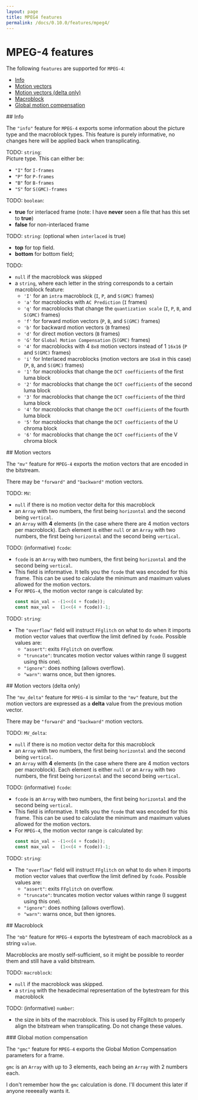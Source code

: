 ```yaml
---
layout: page
title: MPEG4 features
permalink: /docs/0.10.0/features/mpeg4/
---
```


# MPEG-4 features

The following `features` are supported for `MPEG-4`:
* [Info](#mpeg4-info)
* [Motion vectors](#mpeg4-mv)
* [Motion vectors (delta only)](#mpeg4-mv_delta)
* [Macroblock](#mpeg4-mb)
* [Global motion compensation](#mpeg4-gmc)

<!-------------------------------------------------------------------->
<div id="mpeg4-info"></div>
## Info

The `"info"` feature for `MPEG-4` exports some information about the
picture type and the macroblock types. This feature is purely
informative, no changes here will be applied back when transplicating.

<div id="mpeg4_info_desc"></div>
<div id="mpeg4_info_path"></div>

<span id="mpeg4_info_pict_type">TODO</span>: `string`:<br />
Picture type. This can either be:
* `"I"` for `I-frames`
* `"P"` for `P-frames`
* `"B"` for `B-frames`
* `"S"` for `S(GMC)-frames`

<span id="mpeg4_info_interlaced">TODO</span>: `boolean`:<br />
* **true** for interlaced frame
  (note: I have **never** seen a file that has this set to **true**)
* **false** for non-interlaced frame

<span id="mpeg4_info_field">TODO</span>: `string`: (optional when `interlaced` is true)<br />
* **top** for top field.
* **bottom** for bottom field;

<span id="mpeg4_info_mb_type">TODO</span>:
* `null` if the macroblock was skipped
* a `string`, where each letter in the string corresponds to a
  certain macroblock feature:
  * `'I'` for an `intra` macroblock (`I`, `P`, and `S(GMC)` frames)
  * `'a'` for macroblocks with `AC Prediction` (`I` frames)
  * `'q'` for macroblocks that change the `quantization scale` (`I`, `P`, `B`, and `S(GMC)` frames)
  * `'f'` for forward motion vectors (`P`, `B`, and `S(GMC)` frames)
  * `'b'` for backward motion vectors (`B` frames)
  * `'d'` for direct motion vectors (`B` frames)
  * `'G'` for `Global Motion Compensation` (`S(GMC)` frames)
  * `'4'` for macroblocks with 4 `8x8` motion vectors instead of 1 `16x16` (`P` and `S(GMC)` frames)
  * `'i'` for Interlaced macroblocks (motion vectors are `16x8` in this case) (`P`, `B`, and `S(GMC)` frames)
  * `'1'` for macroblocks that change the `DCT coefficients` of the first luma block
  * `'2'` for macroblocks that change the `DCT coefficients` of the second luma block
  * `'3'` for macroblocks that change the `DCT coefficients` of the third luma block
  * `'4'` for macroblocks that change the `DCT coefficients` of the fourth luma block
  * `'5'` for macroblocks that change the `DCT coefficients` of the U chroma block
  * `'6'` for macroblocks that change the `DCT coefficients` of the V chroma block

<!-------------------------------------------------------------------->
<div id="mpeg4-mv"></div>
## Motion vectors

The `"mv"` feature for `MPEG-4` exports the motion vectors that are
encoded in the bitstream.

There may be `"forward"` and `"backward"` motion vectors.

<div id="mpeg4_mv_desc"></div>
<div id="mpeg4_mv_path"></div>

<span id="mpeg4_mv_MV">TODO</span>: `MV`:<br />
* `null` if there is no motion vector delta for this macroblock
* an `Array` with two numbers, the first being `horizontal`
  and the second being `vertical`.
* an `Array` with **4** elements (in the case where there
  are 4 motion vectors per macroblock).
  Each element is either `null` or an `Array` with two numbers,
  the first being `horizontal` and the second being `vertical`.

<span id="mpeg4_mv_fcode">TODO</span>: (informative) `fcode`:<br />
* `fcode` is an `Array` with two numbers, the first being `horizontal`
  and the second being `vertical`.
* This field is informative. It tells you the `fcode` that was encoded
  for this frame. This can be used to calculate the minimum and maximum
  values allowed for the motion vectors.
* For `MPEG-4`, the motion vector range is calculated by:
  ```js
  const min_val = -(1<<(4 + fcode));
  const max_val =  (1<<(4 + fcode))-1;
  ```

<span id="mpeg4_mv_overflow">TODO</span>: `string`:<br />
* The `"overflow"` field will instruct `FFglitch` on what to do when
  it imports motion vector values that overflow the limit defined by
  `fcode`. Possible values are:
  * `"assert"`: exits `FFglitch` on overflow.
  * `"truncate"`: truncates motion vector values within range (I suggest using this one).
  * `"ignore"`: does nothing (allows overflow).
  * `"warn"`: warns once, but then ignores.

<!-------------------------------------------------------------------->
<div id="mpeg4-mv_delta"></div>
## Motion vectors (delta only)

The `"mv_delta"` feature for `MPEG-4` is similar to the `"mv"` feature,
but the motion vectors are expressed as a **delta** value from the
previous motion vector.

There may be `"forward"` and `"backward"` motion vectors.

<div id="mpeg4_mv_delta_desc"></div>
<div id="mpeg4_mv_delta_path"></div>

<span id="mpeg4_mv_delta_MV_delta">TODO</span>: `MV_delta`:<br />
* `null` if there is no motion vector delta for this macroblock
* an `Array` with two numbers, the first being `horizontal`
  and the second being `vertical`.
* an `Array` with **4** elements (in the case where there
  are 4 motion vectors per macroblock).
  Each element is either `null` or an `Array` with two numbers,
  the first being `horizontal` and the second being `vertical`.

<span id="mpeg4_mv_delta_fcode">TODO</span>: (informative) `fcode`:<br />
* `fcode` is an `Array` with two numbers, the first being `horizontal`
  and the second being `vertical`.
* This field is informative. It tells you the `fcode` that was encoded
  for this frame. This can be used to calculate the minimum and maximum
  values allowed for the motion vectors.
* For `MPEG-4`, the motion vector range is calculated by:
  ```js
  const min_val = -(1<<(4 + fcode));
  const max_val =  (1<<(4 + fcode))-1;
  ```

<span id="mpeg4_mv_delta_overflow">TODO</span>: `string`:<br />
* The `"overflow"` field will instruct `FFglitch` on what to do when
  it imports motion vector values that overflow the limit defined by
  `fcode`. Possible values are:
  * `"assert"`: exits `FFglitch` on overflow.
  * `"truncate"`: truncates motion vector values within range (I suggest using this one).
  * `"ignore"`: does nothing (allows overflow).
  * `"warn"`: warns once, but then ignores.

<!-------------------------------------------------------------------->
<div id="mpeg4-mb"></div>
## Macroblock

The `"mb"` feature for `MPEG-4` exports the bytestream of each
macroblock as a string `value`.

Macroblocks are mostly self-sufficient, so it might be possible to
reorder them and still have a valid bitstream.

<div id="mpeg4_mb_desc"></div>
<div id="mpeg4_mb_path"></div>

<span id="mpeg4_mb_macroblock">TODO</span>: `macroblock`:<br />
* `null` if the macroblock was skipped.
* a `string` with the hexadecimal representation of the bytestream
  for this macroblock

<span id="mpeg4_mb_size">TODO</span>: (informative) `number`:<br />
* the size in bits of the macroblock.
  This is used by FFglitch to properly align the bitstream when
  transplicating. Do not change these values.

<!-------------------------------------------------------------------->
<div id="mpeg4-gmc"></div>
### Global motion compensation

The `"gmc"` feature for `MPEG-4` exports the Global Motion Compensation
parameters for a frame.

`gmc` is an `Array` with up to 3 elements, each being an `Array` with 2
numbers each.

I don't remember how the `gmc` calculation is done.
I'll document this later if anyone reeeeally wants it.

<!--TODO improve-->
<!--
     21           "gmc":[
     22             [ 0, 0 ],
     23             [ 0, -1 ],
     24             [ 0, 0 ]
     25           ]
-->

<!-------------------------------------------------------------------->
<script type="module" src="../mpeg4.js"></script>
